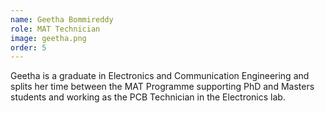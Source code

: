 ```yaml
---
name: Geetha Bommireddy
role: MAT Technician
image: geetha.png
order: 5
---
```

Geetha is a graduate in Electronics and Communication Engineering and splits her time between the MAT Programme supporting PhD and Masters students and working as the PCB Technician in the Electronics lab.